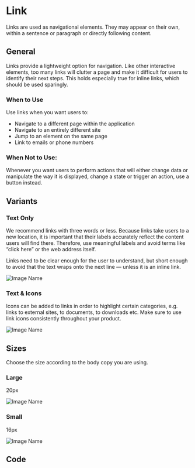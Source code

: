 # Link

Links are used as navigational elements. They may appear on their own, within a sentence or paragraph or directly following content.

## General

Links provide a lightweight option for navigation. Like other interactive elements, too many links will clutter a page and make it difficult for users to identify their next steps. This holds especially true for inline links, which should be used sparingly.

### When to Use

Use links when you want users to:

- Navigate to a different page within the application
- Navigate to an entirely different site
- Jump to an element on the same page
- Link to emails or phone numbers

### When Not to Use:

Whenever you want users to perform actions that will either change data or manipulate the way it is displayed, change a state or trigger an action, use a button instead.

## Variants

### Text Only

We recommend links with three words or less. Because links take users to a new location, it is important that their labels accurately reflect the content users will find there. Therefore, use meaningful labels and avoid terms like “click here” or the web address itself.

Links need to be clear enough for the user to understand, but short enough to avoid that the text wraps onto the next line — unless it is an inline link.

![Image Name](/assets/3_components/link/image-20200810095435628.png)

### Text & Icons

Icons can be added to links in order to highlight certain categories, e.g. links to external sites, to documents, to downloads etc. Make sure to use link icons consistently throughout your product.

![Image Name](/assets/3_components/link/image-20200810095443120.png)

## Sizes

Choose the size according to the body copy you are using.

### Large

20px

![Image Name](/assets/3_components/link/image-20200810095449927.png)

### Small

16px

![Image Name](/assets/3_components/link/image-20200810095443120.png)

## Code
